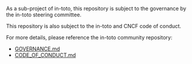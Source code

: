 As a sub-project of in-toto, this repository is subject to the governance by the in-toto steering committee.

This repository is also subject to the in-toto and CNCF code of conduct.

For more details, please reference the in-toto community repository:

- [GOVERNANCE.md](https://github.com/in-toto/community/blob/main/GOVERNANCE.md)
- [CODE_OF_CONDUCT.md](https://github.com/in-toto/community/blob/main/CODE-OF-CONDUCT.md)
